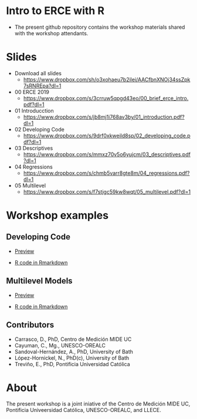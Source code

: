 
# Intro to ERCE with R

- The present github repository contains the workshop materials shared
  with the workshop attendants.

# Slides

- Download all slides
  - <https://www.dropbox.com/sh/o3xohaeu7b2ilei/AACfbnXNOj34ssZpk7sRNREpa?dl=1>
- 00 ERCE 2019
  - <https://www.dropbox.com/s/3crruw5qpgd43eo/00_brief_erce_intro.pdf?dl=1>
- 01 Introducction
  - <https://www.dropbox.com/s/jb8mj1i768av3by/01_introduction.pdf?dl=1>
- 02 Developing Code
  - <https://www.dropbox.com/s/9drf0xkweild8sp/02_developing_code.pdf?dl=1>
- 03 Descriptives
  - <https://www.dropbox.com/s/mmxz70v5o6yujcm/03_descriptives.pdf?dl=1>
- 04 Regressions
  - <https://www.dropbox.com/s/chmb5varr8gte8m/04_regressions.pdf?dl=1>
- 05 Multilevel
  - <https://www.dropbox.com/s/f7stjgc59kw8wqt/05_multilevel.pdf?dl=1>

# Workshop examples

## Developing Code

- [Preview](https://github.com/dacarras/cies_2023_erce_2019/blob/main/code_examples/02_developing_code_example.md)

- [R code in
  Rmarkdown](https://github.com/dacarras/cies_2023_erce_2019/blob/main/code_examples/02_developing_code_example.rmd)

## Multilevel Models

- [Preview](https://github.com/dacarras/cies_2023_erce_2019/blob/main/code_examples/05_multilevel_codes.md)

- [R code in
  Rmarkdown](https://github.com/dacarras/cies_2023_erce_2019/blob/main/code_examples/05_multilevel_codes.rmd)

## Contributors

- Carrasco, D., PhD, Centro de Medición MIDE UC
- Cayuman, C., Mg., UNESCO-OREALC
- Sandoval-Hernández, A., PhD, University of Bath
- López-Hornickel, N., PhD(c), University of Bath
- Treviño, E., PhD, Pontificia Universidad Católica

# About

The present workshop is a joint iniative of the Centro de Medición MIDE
UC, Pontificia Univeersidad Católica, UNESCO-OREALC, and LLECE.
